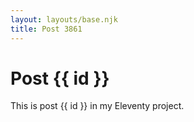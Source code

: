 ```yaml
---
layout: layouts/base.njk
title: Post 3861
---
```


# Post {{ id }}

This is post {{ id }} in my Eleventy project.
